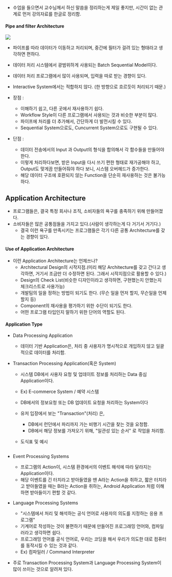 + 수업을 들으면서 교수님께서 하신 말씀을 정리하는게 제일 좋지만, 시간이 없는 관계로 먼저 강의자료를 한글로 정리함.


#### Pipe and filter Architecture 

<img src = "https://mingrammer.com/images/2017-09-10-pipe-filter-pattern.png">

+ 파이프를 따라 데이터가 이동하고 처리되며, 중간에 필터가 걸려 있는 형태라고 생각하면 편하다. 
+ 데이터 처리 시스템에서 광범위하게 사용되는 Batch Sequential Model이다. 
+ 데이터 처리 프로그램에서 많이 사용되며, 입력을 따로 받는 경향이 있다. 
+ Interactive System에서는 적합하지 않다. (한 방향으로 흐르듯이 처리되기 때문.)
+ 장점 : 
  - 이해하기 쉽고, 다른 곳에서 재사용하기 쉽다. 
  - Workflow Style이 다른 프로그램에서 사용되는 것과 비슷한 부분이 많다.
  - 파이프에 처리를 더 추가해서, 간단하게 더 발전시킬 수 있다. 
  - Sequential System으로도, Cuncurrent System으로도 구현될 수 있다. 

+ 단점 : 
  - 데이터 전송에서의 Input 과 Output의 형식을 합의해서 각 함수들을 만들어야 한다.
  - 이렇게 처리하다보면, 받은 Input을 다시 쓰기 편한 형태로 재가공해야 하고, Output도 맞게끔 만들어줘야 하다 보니, 시스템 오버헤드가 증가한다. 
  - 해당 데이터 구조에 호환되지 않는 Function을 단순히 재사용하는 것은 불가능하다. 


## Application Architecture

+ 프로그램들은, 결국 특정 회사나 조직, 소비자들의 욕구를 충족하기 위해 만들어졌다.
+ 소비자들은 많은 공통점들을 가지고 있다.(사람이 생각하는게 다 거기서 거기다.)
  - 결국 이런 욕구를 만족시키는 프로그램들은 각기 다른 공통 Architecture를 갖는 경향이 있다.

#### Use of Application Architecture

+ 이런 Application Architecture는 언제쓰나?
  - Architectural Design의 시작지점.(미리 해당 Architecture를 갖고 간다고 생각하면, 거기서 조금만 더 수정하면 된다. 그래서 시작지점으로 활용할 수 있다.)
  - Design의 Check List(비슷한 디자인이라고 생각하면, 구현했는지 안했는지 체크리스트로 사용가능)
  - 개발팀의 일을 정하는 방법이 되기도 한다. (무슨 일을 먼저 할지, 무슨일을 언제할지 등)
  - Component의 재사용을 평가하기 위한 수단이 되기도 한다. 
  - 어떤 프로그램 타입인지 말하기 위한 단어의 역할도 된다. 

#### Application Type

+ Data Processing Application 
  - 데이터 기반 Application은, 처리 중 사용자가 명시적으로 개입하지 않고 일괄적으로 데이터를 처리함.

+ Transaction Processing Application(혹은 System)
  - 시스템 DB에서 사용자 요청 및 업데이트 정보를 처리하는 Data 중심 Application이다.
  - Ex) E-commerce System / 예약 시스템
  - DB에서의 정보요청 또는 DB 업데이트 요청을 처리하는 System이다 
  - 유저 입장에서 보는 "Transaction"(처리) 은,
     - DB에서 런던에서 파리까지 가는 비행기 시간을 찾는 것을 요청함. 
     - DB에서 해당 정보를 가져오기 위해, "일관성 있는 순서" 로 작업을 처리함.

  - 도식표 및 예시
  
  <img src = "" > 

+ Event Processing Systems
  - 프로그램의 Action이, 시스템 환경에서의 이벤트 해석에 따라 달라지는 Application이다. 
  - 해당 이벤트를 긴 터치라고 받아들였을 땐 A라는 Action을 취하고, 짧은 터치라고 받아들였을 때는 B라는 Action을 취하는, Android Application 처럼 이해하면 받아들이기 편할 것 같다. 
  
+ Language Processing Systems
  - "시스템에서 처리 및 해석하는 공식 언어로 사용자의 의도를 지정하는 응용 프로그램" 
  - 기계어로 작성하는 것이 불편하기 때문에 만들어진 프로그래밍 언어와, 컴파일러라고 생각하면 쉽다. 
  - 프로그래밍 언어를 공식 언어로, 우리는 코딩을 해서 우리가 의도한 대로 컴퓨터를 동작시킬 수 있는 것과 같다. 
  -  Ex) 컴파일러 / Command Interpreter
  
+ 주로 Transaction Processing System과 Language Processing System이 많이 쓰이는 것으로 알려져 있다.

